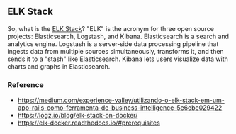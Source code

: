 ## ELK Stack

So, what is the [ELK Stack](https://www.elastic.co/pt/what-is/elk-stack)? "ELK" is the acronym for three open source projects: Elasticsearch, Logstash, and Kibana. Elasticsearch is a search and analytics engine. Logstash is a server‑side data processing pipeline that ingests data from multiple sources simultaneously, transforms it, and then sends it to a "stash" like Elasticsearch. Kibana lets users visualize data with charts and graphs in Elasticsearch.

### Reference

- https://medium.com/experience-valley/utilizando-o-elk-stack-em-um-app-rails-como-ferramenta-de-business-intelligence-5e6ebe029422
- https://logz.io/blog/elk-stack-on-docker/
- https://elk-docker.readthedocs.io/#prerequisites
